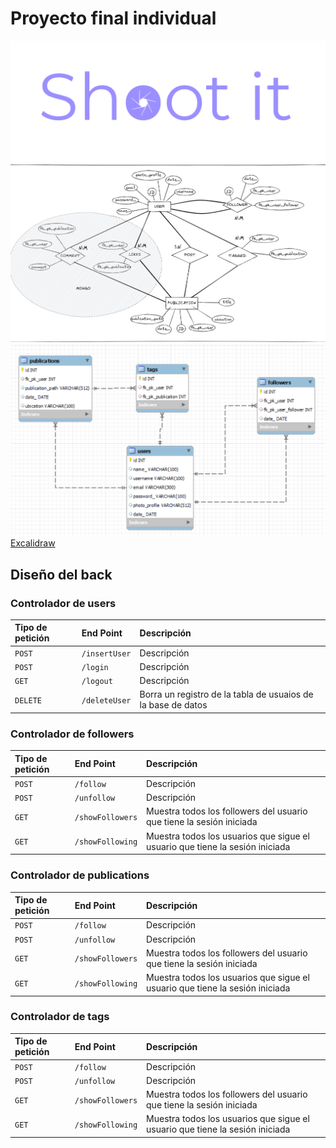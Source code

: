 # Proyecto final individual 
<img src="img\logo-sinfondo.png">
<img src="docs\diagrama.png">
<img src="docs\uml.png">
<a href="https://excalidraw.com/#json=aGS3Hyw1kCfCMXlYhpI0j,V7Q4Aq54bKbV_v7IWYJYZw">Excalidraw</a>

## Diseño del back

### Controlador de users

| Tipo de petición | End Point | Descripción   |
| :-------- | :------- | :------------------------- |
| `POST` | `/insertUser` | Descripción |
| `POST` | `/login` | Descripción |
| `GET` | `/logout` | Descripción |
| `DELETE` | `/deleteUser` | Borra un registro de la tabla de usuaios de la base de datos |

### Controlador de followers

| Tipo de petición | End Point | Descripción   |
| :-------- | :------- | :------------------------- |
| `POST` | `/follow` | Descripción |
| `POST` | `/unfollow` | Descripción |
| `GET` | `/showFollowers` | Muestra todos los followers del usuario que tiene la sesión iniciada |
| `GET` | `/showFollowing` | Muestra todos los usuarios que sigue el usuario que tiene la sesión iniciada |

### Controlador de publications

| Tipo de petición | End Point | Descripción   |
| :-------- | :------- | :------------------------- |
| `POST` | `/follow` | Descripción |
| `POST` | `/unfollow` | Descripción |
| `GET` | `/showFollowers` | Muestra todos los followers del usuario que tiene la sesión iniciada |
| `GET` | `/showFollowing` | Muestra todos los usuarios que sigue el usuario que tiene la sesión iniciada |

### Controlador de tags

| Tipo de petición | End Point | Descripción   |
| :-------- | :------- | :------------------------- |
| `POST` | `/follow` | Descripción |
| `POST` | `/unfollow` | Descripción |
| `GET` | `/showFollowers` | Muestra todos los followers del usuario que tiene la sesión iniciada |
| `GET` | `/showFollowing` | Muestra todos los usuarios que sigue el usuario que tiene la sesión iniciada |
